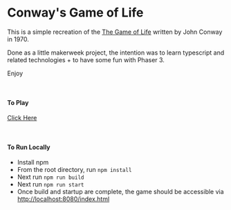 # Conway's Game of Life

This is a simple recreation of the [The Game of Life](https://en.wikipedia.org/wiki/Conway%27s_Game_of_Life) written by
John Conway in 1970.

Done as a little makerweek project, the intention was to learn typescript and related technologies + to have some fun 
with Phaser 3.

Enjoy

<br>

#### To Play
[Click Here](https://illdursa.itch.io/conways-game-of-life)

<br>

#### To Run Locally
- Install npm
- From the root directory, run `npm install`
- Next run `npm run build`
- Next run `npm run start`
- Once build and startup are complete, the game should be accessible via 
[http://localhost:8080/index.html](http://localhost:8080/index.html)
